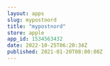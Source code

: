 ```yaml
---
layout: apps
slug: mypostnord
title: "mypostnord"
store: apple
app_id: 1534563432
date: 2022-10-25T06:20:34Z
published: 2021-01-20T08:00:00Z
---
```

